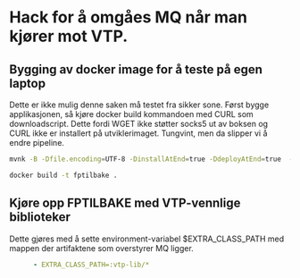 # Hack for å omgåes MQ når man kjører mot VTP.

## Bygging av docker image for å teste på egen laptop
Dette er ikke mulig denne saken må testet fra sikker sone. Først bygge applikasjonen, så kjøre
docker build kommandoen med CURL som downloadscript. Dette fordi WGET ikke støtter socks5 ut av 
boksen og CURL ikke er installert på utviklerimaget. Tungvint, men da slipper vi å endre pipeline.
```bash
mvnk -B -Dfile.encoding=UTF-8 -DinstallAtEnd=true -DdeployAtEnd=true  -DskipTests clean install

docker build -t fptilbake .
```

## Kjøre opp FPTILBAKE med VTP-vennlige biblioteker
Dette gjøres med å sette environment-variabel $EXTRA_CLASS_PATH med mappen der artifaktene som
overstyrer MQ ligger. 
```yaml
      - EXTRA_CLASS_PATH=:vtp-lib/*
```


